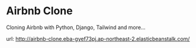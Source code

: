 # Airbnb Clone

Cloning Airbnb with Python, Django, Tailwind and more...

url: http://airbnb-clone.eba-gyef73pj.ap-northeast-2.elasticbeanstalk.com/

